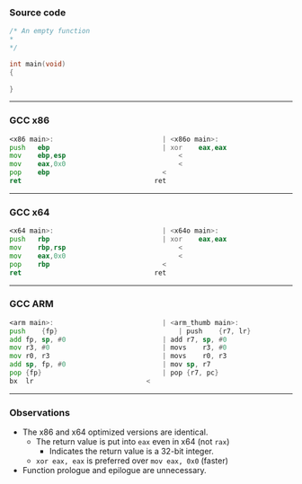 ### Source code

```c
/* An empty function
*
*/

int main(void)
{
    
}
```

---

### GCC x86

```asm
<x86 main>:						      |	<x86o main>:
push   ebp						      |	xor    eax,eax
mov    ebp,esp						      <
mov    eax,0x0						      <
pop    ebp						      <
ret    								ret    
```

---

### GCC x64

```asm
<x64 main>:						      |	<x64o main>:
push   rbp						      |	xor    eax,eax
mov    rbp,rsp						      <
mov    eax,0x0						      <
pop    rbp						      <
ret    								ret    
```

---

### GCC ARM
```asm
<arm main>:						      |	<arm_thumb main>:
push	{fp}						      |	push	{r7, lr}
add	fp, sp, #0					      |	add	r7, sp, #0
mov	r3, #0						      |	movs	r3, #0
mov	r0, r3						      |	movs	r0, r3
add	sp, fp, #0					      |	mov	sp, r7
pop	{fp}						      |	pop	{r7, pc}
bx	lr						      <
```

---

### Observations
* The x86 and x64 optimized versions are identical.
    * The return value is put into `eax` even in x64 (not `rax`)
        * Indicates the return value is a 32-bit integer.
    * `xor eax, eax` is preferred over `mov eax, 0x0` (faster)
* Function prologue and epilogue are unnecessary.
